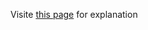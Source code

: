 Visite [this page](http://hibou107.github.io/developing-a-json-migration-tool.html) for explanation



